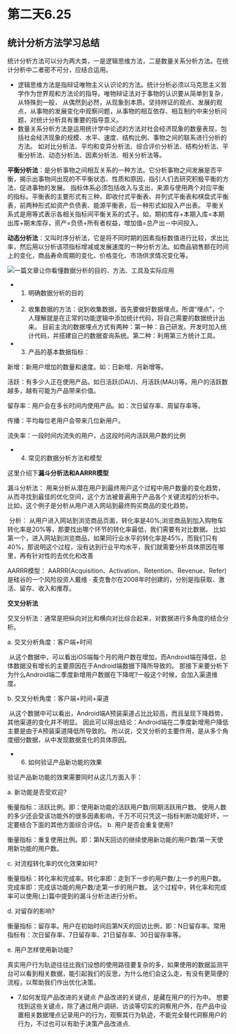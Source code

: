 # 第二天6.25
## 统计分析方法学习总结
统计分析方法可以分为两大类，一是逻辑思维方法，二是数量关系分析方法。在统计分析中二者密不可分，应结合运用。
- 逻辑思维方法是指辩证唯物主义认识论的方法。统计分析必须以马克思主义哲学作为世界观和方法论的指导。唯物辩证法对于事物的认识要从简单到复杂，从特殊到一般，
从偶然到必然，从现象到本质。坚持辨证的观点、发展的观点，从事物的发展变化中观察问题，从事物的相互依存、相互制约中来分析问题，对统计分析具有重要的指导意义。
- 数量关系分析方法是运用统计学中论述的方法对社会经济现象的数量表现，包括社会经济现象的规模、水平、速度、结构比例、事物之间的联系进行分析的方法。
如对比分析法、平均和变异分析法、综合评价分析法、结构分析法、平衡分析法、动态分析法、因素分析法、相关分析法等。

**平衡分析法**：是分析事物之间相互关系的一种方法。它分析事物之间发展是否平衡，揭示出事物间出现的不平衡状态、性质和原因，指引人们去研究积极平衡的方法，促进事物的发展。
指标体系必须包括收入与支出，来源与使用两个对应平衡的指标。平衡表的主要形式有三种，即收付式平衡表、并列式平衡表和棋盘式平衡表，前两种形式如资产负债表、能源平衡表，后一种形式如投入产出表。
平衡关系式是用等式表示各相关指标间平衡关系的式子。如，期初库存+本期入库=本期出库+期末库存，资产=负债+所有者权益，增加值=总产出－中间投入。

**动态分析法**：又叫时序分析法，它是将不同时期的因素指标数值进行比较，求出比率，然后用以分析该项指标增减或发展速度的一种分析方法。如商品销售额在时间上的变化，商品寿命周期的变化、价格变化、市场供求情况变化等。

![一篇文章让你看懂数据分析的目的、方法、工具及实际应用](https://www.jianshu.com/p/dc6cd6d2115b)

- 1. 明确数据分析的目的

- 2. 收集数据的方法：说到收集数据，首先要做好数据埋点。所谓“埋点”，个人理解就是在正常的功能逻辑中添加统计代码，将自己需要的数据统计出来。
目前主流的数据埋点方式有两种：第一种：自己研发。开发时加入统计代码，并搭建自己的数据查询系统。第二种：利用第三方统计工具。

- 3. 产品的基本数据指标：

新增：新用户增加的数量和速度。如：日新增、月新增等。

活跃：有多少人正在使用产品。如日活跃(DAU)、月活跃(MAU)等。用户的活跃数越多，越有可能为产品带来价值。

留存率：用户会在多长时间内使用产品。如：次日留存率、周留存率等。

传播：平均每位老用户会带来几位新用户。

流失率：一段时间内流失的用户，占这段时间内活跃用户数的比例

- 4. 常见的数据分析方法和模型

这里介绍下**漏斗分析法和AARRR模型**

漏斗分析法：
用来分析从潜在用户到最终用户这个过程中用户数量的变化趋势，从而寻找到最佳的优化空间，这个方法被普遍用于产品各个关键流程的分析中。
比如，这个例子是分析从用户进入网站到最终购买商品的变化趋势。

![]()
分析：
从用户进入网站到浏览商品页面，转化率是40%;浏览商品到加入购物车转化率是20%等，那要找出哪个环节的转化率最低，我们需要有对比数据。
比如第一个，进入网站到浏览商品，如果同行业水平的转化率是45%，而我们只有40%，那说明这个过程，没有达到行业平均水平，我们就需要分析具体原因在哪里，再有针对性的去优化和改善

AARRR模型：
AARRR(Acquisition、Activation、Retention、Revenue、Refer)是硅谷的一个风险投资人戴维 · 麦克鲁尔在2008年时创建的，分别是指获取、激活、留存、收入和推荐。
![]()

**交叉分析法**

交叉分析法：通常是把纵向对比和横向对比综合起来，对数据进行多角度的结合分析。

a. 交叉分析角度：客户端+时间

![]()
从这个数据中，可以看出iOS端每个月的用户数在增加，而Android端在降低，总体数据没有增长的主要原因在于Android端数据下降所导致的。
那接下来要分析下为什么Android端二季度新增用户数据在下降呢?一般这个时候，会加入渠道维度。

b. 交叉分析角度：客户端+时间+渠道

![]()
从这个数据中可以看出，Android端A预装渠道占比比较高，而且呈现下降趋势，其他渠道的变化并不明显。
因此可以得出结论：Android端在二季度新增用户降低主要是由于A预装渠道降低所导致的。
所以说，交叉分析的主要作用，是从多个角度细分数据，从中发现数据变化的具体原因。

- 6. 如何验证产品新功能的效果

验证产品新功能的效果需要同时从这几方面入手：

a. 新功能是否受欢迎?

衡量指标：活跃比例。即：使用新功能的活跃用户数/同期活跃用户数。
使用人数的多少还会受该功能外的很多因素影响，千万不可只凭这一指标判断功能好坏，一定要结合下面的其他方面综合评估。
b. 用户是否会重复使用?

衡量指标：重复使用比例。即：第N天回访的继续使用新功能的用户数/第一天使用新功能的用户数。

c. 对流程转化率的优化效果如何?

衡量指标：转化率和完成率。转化率即：走到下一步的用户数/上一步的用户数。完成率即：完成该功能的用户数/走第一步的用户数。
这个过程中，转化率和完成率可以使用(上)篇中提到的漏斗分析法进行分析。

d. 对留存的影响?

衡量指标：留存率。用户在初始时间后第N天的回访比例，即：N日留存率。常用指标有：次日留存率、7日留存率、21日留存率、30日留存率等。

e. 用户怎样使用新功能?

真实用户行为轨迹往往比我们设想的使用路径要复杂的多，如果使用的数据监测平台可以看到相关数据，能引起我们的反思，为什么他们会这么走，有没有更简便的流程，以帮助我们作出优化决策。

- 7.如何发现产品改进的关键点
产品改进的关键点，是藏在用户的行为中。
想要找到这些关键点，除了通过用户调研、访谈等切实的洞察用户外，在产品中设置相关数据埋点记录用户的行为，观察其行为轨迹，不能完全替代洞察用户的行为，不过也可以有助于决策产品改进点.








